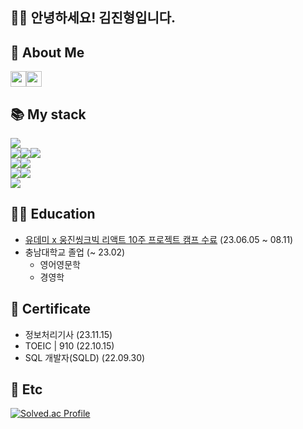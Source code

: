 ## 🙇‍♂️ 안녕하세요! 김진형입니다.

## 📩 About Me

<div style="display:flex">
  <a href="https://www.notion.so/jinnkimm7/8e758e868dc64f80b3bf413bbe031b2b?pvs=4" target="_blank"><img style="height:25px" src="https://img.shields.io/badge/Notion-000000?style=flat-square&logo=Notion&logoColor=white"><a>
  <a href="mailto:jinnkimm7@gmail.com"><img style="height:25px" src="https://img.shields.io/badge/Gmail-d14836?style=flat-square&logo=Gmail&logoColor=white&link=mailto:jinnkimm7@gmail.com" /></a>
</div>

## 📚 My stack

<div style="display:flex">
<!--   <img src="https://img.shields.io/badge/html5-%23E34F26.svg?style=for-the-badge&logo=html5&logoColor=white"> -->
<!-- <!--   <img src="https://img.shields.io/badge/css3-%231572B6.svg?style=for-the-badge&logo=css3&logoColor=white"> -->
  <img src="https://img.shields.io/badge/javascript-%23323330.svg?style=for-the-badge&logo=javascript&logoColor=%23F7DF1E">
</div>

<div style="display:flex">
  <img src="https://img.shields.io/badge/react-%2320232a.svg?style=for-the-badge&logo=react&logoColor=%2361DAFB">
  <img src="https://img.shields.io/badge/tailwindcss-%2338B2AC.svg?style=for-the-badge&logo=tailwind-css&logoColor=white">
  <img src="https://img.shields.io/badge/styled--components-DB7093?style=for-the-badge&logo=styled-components&logoColor=white">
</div>

<div style="display:flex">
  <img src="https://img.shields.io/badge/Next-black?style=for-the-badge&logo=next.js&logoColor=white">
  <img src="https://img.shields.io/badge/typescript-%23007ACC.svg?style=for-the-badge&logo=typescript&logoColor=white">
</div>

<div style="display:flex">
  <img src="https://img.shields.io/badge/java-007396?style=for-the-badge&logo=OpenJDK&logoColor=white">
  <img src="https://img.shields.io/badge/spring-%6DB33F.svg?style=for-the-badge&logo=spring&logoColor=white">
</div>

<div style="display:flex">
  <img src="https://img.shields.io/badge/mysql-%2300f.svg?style=for-the-badge&logo=mysql&logoColor=white">
</div>

## 👨‍🎓 Education
- [유데미 x 웅진씽크빅 리액트 10주 프로젝트 캠프 수료](https://udemy.wjtb.co.kr/event/id/168?utm_medium=earned&utm_source=boottent&utm_campaign=projectcamp_01&utm_content=react&utm_term=230501) (23.06.05 ~ 08.11)
- 충남대학교 졸업 (~ 23.02)
  - 영어영문학
  - 경영학

## 🏁 Certificate

- 정보처리기사 (23.11.15)
- TOEIC | 910 (22.10.15)
- SQL 개발자(SQLD)	(22.09.30)

## 🎯 Etc

[![Solved.ac Profile](http://mazassumnida.wtf/api/v2/generate_badge?boj=jiinnkimm7)](https://solved.ac/jiinnkimm7/)

